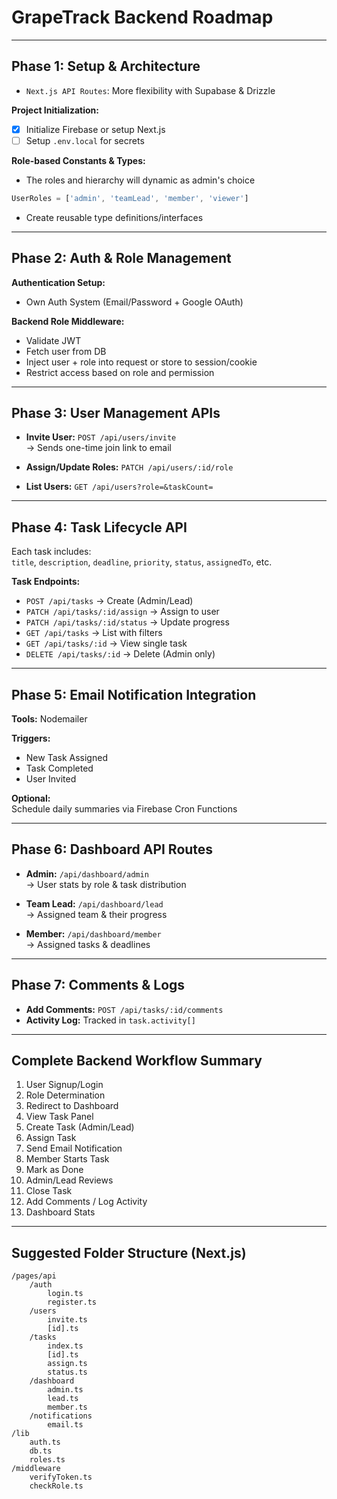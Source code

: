 #  GrapeTrack Backend Roadmap

---

##  Phase 1: Setup & Architecture

- `Next.js API Routes`: More flexibility with Supabase & Drizzle

**Project Initialization:**
- [x] Initialize Firebase or setup Next.js
- [ ] Setup `.env.local` for secrets

**Role-based Constants & Types:**
- The roles and hierarchy will dynamic as admin's choice 
```ts
UserRoles = ['admin', 'teamLead', 'member', 'viewer']
```
- Create reusable type definitions/interfaces

---

##  Phase 2: Auth & Role Management

**Authentication Setup:**
- Own Auth System (Email/Password + Google OAuth)

**Backend Role Middleware:**
- Validate JWT  
- Fetch user from DB  
- Inject user + role into request  or store to session/cookie 
- Restrict access based on role and permission

---

##  Phase 3: User Management APIs

- **Invite User:** `POST /api/users/invite`  
  → Sends one-time join link to email

- **Assign/Update Roles:** `PATCH /api/users/:id/role`

- **List Users:** `GET /api/users?role=&taskCount=`

---

##  Phase 4: Task Lifecycle API

Each task includes:  
`title`, `description`, `deadline`, `priority`, `status`, `assignedTo`, etc.

**Task Endpoints:**
- `POST /api/tasks` → Create (Admin/Lead)  
- `PATCH /api/tasks/:id/assign` → Assign to user  
- `PATCH /api/tasks/:id/status` → Update progress  
- `GET /api/tasks` → List with filters  
- `GET /api/tasks/:id` → View single task  
- `DELETE /api/tasks/:id` → Delete (Admin only)

---

##  Phase 5: Email Notification Integration

**Tools:** Nodemailer

**Triggers:**
- New Task Assigned
- Task Completed  
- User Invited

**Optional:**  
Schedule daily summaries via Firebase Cron Functions

---

##  Phase 6: Dashboard API Routes

- **Admin:** `/api/dashboard/admin`  
  → User stats by role & task distribution

- **Team Lead:** `/api/dashboard/lead`  
  → Assigned team & their progress

- **Member:** `/api/dashboard/member`  
  → Assigned tasks & deadlines

---

##  Phase 7: Comments & Logs

- **Add Comments:** `POST /api/tasks/:id/comments`  
- **Activity Log:** Tracked in `task.activity[]`

---

##  Complete Backend Workflow Summary

1. User Signup/Login  
2. Role Determination  
3. Redirect to Dashboard  
4. View Task Panel  
5. Create Task (Admin/Lead)  
6. Assign Task  
7. Send Email Notification  
8. Member Starts Task  
9. Mark as Done  
10. Admin/Lead Reviews  
11. Close Task  
12. Add Comments / Log Activity  
13. Dashboard Stats

---

##  Suggested Folder Structure (Next.js)

```
/pages/api
    /auth
        login.ts
        register.ts
    /users
        invite.ts
        [id].ts
    /tasks
        index.ts
        [id].ts
        assign.ts
        status.ts
    /dashboard
        admin.ts
        lead.ts
        member.ts
    /notifications
        email.ts
/lib
    auth.ts
    db.ts
    roles.ts
/middleware
    verifyToken.ts
    checkRole.ts
```
